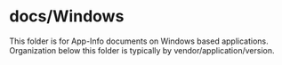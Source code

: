 # docs/Windows

This folder is for App-Info documents on Windows based applications.  Organization below this folder is typically by vendor/application/version.
